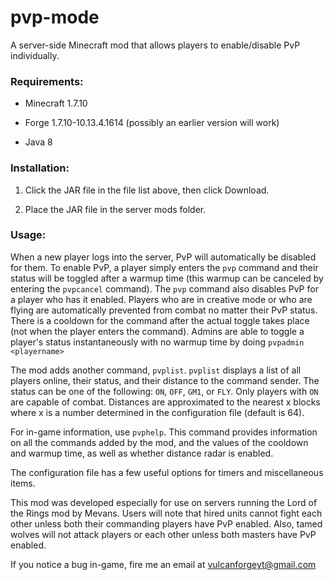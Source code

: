 # pvp-mode
A server-side Minecraft mod that allows players to enable/disable PvP individually.

### Requirements:

* Minecraft 1.7.10

* Forge 1.7.10-10.13.4.1614 (possibly an earlier version will work)

* Java 8

### Installation:

1. Click the JAR file in the file list above, then click Download.

2. Place the JAR file in the server mods folder.

### Usage:

When a new player logs into the server, PvP will automatically be disabled for them. To enable PvP, a player simply enters the `pvp`
command and their status will be toggled after a warmup time (this warmup can be canceled by entering the `pvpcancel` command).
The `pvp` command also disables PvP for a player who has it enabled.
Players who are in creative mode or who are flying are automatically prevented from combat no matter their PvP status.
There is a cooldown for the command after the actual toggle takes place (not when the player enters the command).
Admins are able to toggle a player's status instantaneously with no warmup time by doing `pvpadmin <playername>`

The mod adds another command, `pvplist`. `pvplist` displays a list of all players online, their status, and their distance to the
command sender. The status can be one of the following: `ON`, `OFF`, `GM1`, or `FLY`. Only players with `ON` are capable of combat.
Distances are approximated to the nearest x blocks where x is a number determined in the configuration file (default is 64).

For in-game information, use `pvphelp`. This command provides information on all the commands added by the mod, and the values
of the cooldown and warmup time, as well as whether distance radar is enabled.

The configuration file has a few useful options for timers and miscellaneous items.

This mod was developed especially for use on servers running the Lord of the Rings mod by Mevans. Users will note that hired units cannot fight each other unless both their commanding players have PvP enabled. Also, tamed wolves will not attack players or each other unless both masters have PvP enabled.

If you notice a bug in-game, fire me an email at vulcanforgeyt@gmail.com
